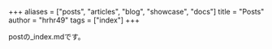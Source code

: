 +++
aliases = ["posts", "articles", "blog", "showcase", "docs"]
title = "Posts"
author = "hrhr49"
tags = ["index"]
+++

postの_index.mdです。
